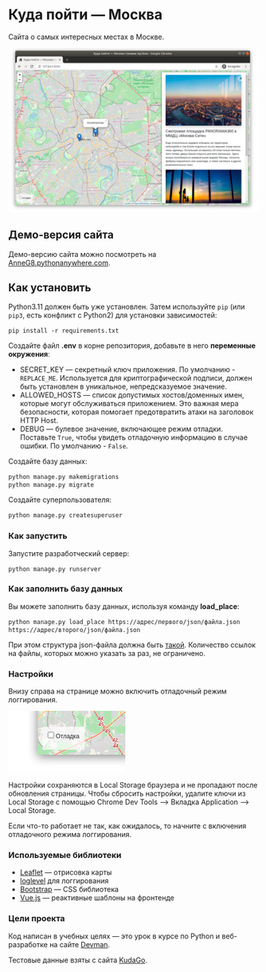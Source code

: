 # Куда пойти — Москва 

Сайта о самых интересных местах в Москве. 

![Куда поити](static/.gitbook/assets/site.png)

## Демо-версия сайта

Демо-версию сайта можно посмотреть на [AnneG8.pythonanywhere.com](https://AnneG8.pythonanywhere.com/).

## Как установить

Python3.11 должен быть уже установлен. 
Затем используйте `pip` (или `pip3`, есть конфликт с Python2) для установки зависимостей:
```shell
pip install -r requirements.txt
```
Создайте файл **.env** в корне репозитория, добавьте в него **переменные окружения**:
- SECRET_KEY — секретный ключ приложения. По умолчанию - `REPLACE_ME`. Используется для криптографической подписи, должен быть установлен в уникальное, непредсказуемое значение.
- ALLOWED_HOSTS — список допустимых хостов/доменных имен, которые могут обслуживаться приложением. Это важная мера безопасности, которая помогает предотвратить атаки на заголовок HTTP Host.
- DEBUG — булевое значение, включающее режим отладки. Поставьте `True`, чтобы увидеть отладочную информацию в случае ошибки. По умолчанию - `False`.

Создайте базу данных:
```shell
python manage.py makemigrations
python manage.py migrate
```
Создайте суперпользователя:
```sh
python manage.py createsuperuser
```

### Как запустить

Запустите разработческий сервер:
```shell
python manage.py runserver
```

### Как заполнить базу данных

Вы можете заполнить базу данных, используя команду **load_place**:
```shell
python manage.py load_place https://адрес/первого/json/файла.json https://адрес/второго/json/файла.json
```
При этом структура json-файла должна быть [такой](https://raw.githubusercontent.com/devmanorg/where-to-go-places/master/places/%D0%90%D0%BD%D1%82%D0%B8%D0%BA%D0%B0%D1%84%D0%B5%20Bizone.json).
Количество ссылок на файлы, которых можно указать за раз, не ограничено.


### Настройки

Внизу справа на странице можно включить отладочный режим логгирования.

![debug mode](static/.gitbook/assets/debug-option.png)

Настройки сохраняются в Local Storage браузера и не пропадают после обновления страницы. Чтобы сбросить настройки, удалите ключи из Local Storage с помощью Chrome Dev Tools —&gt; Вкладка Application —&gt; Local Storage.

Если что-то работает не так, как ожидалось, то начните с включения отладочного режима логгирования.

<a href="#" id="data-sources"></a>

### Используемые библиотеки

* [Leaflet](https://leafletjs.com/) — отрисовка карты
* [loglevel](https://www.npmjs.com/package/loglevel) для логгирования
* [Bootstrap](https://getbootstrap.com/) — CSS библиотека
* [Vue.js](https://ru.vuejs.org/) — реактивные шаблоны на фронтенде

### Цели проекта

Код написан в учебных целях — это урок в курсе по Python и веб-разработке на сайте [Devman](https://dvmn.org).

Тестовые данные взяты с сайта [KudaGo](https://kudago.com).
